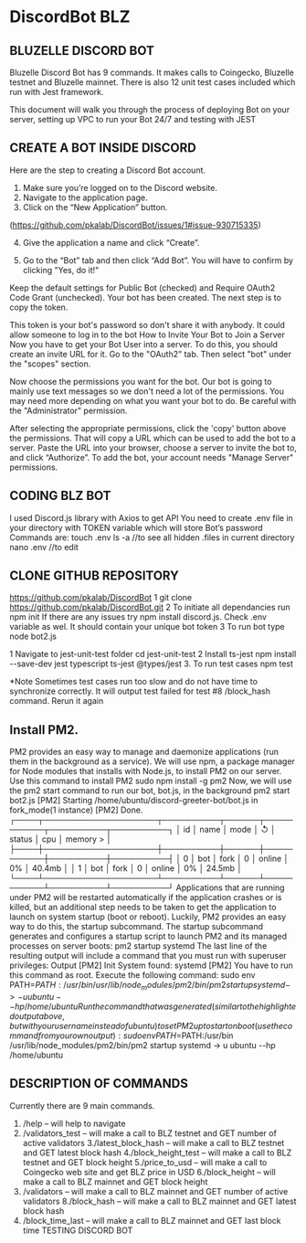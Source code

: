 # DiscordBot BLZ
## BLUZELLE DISCORD BOT

Bluzelle Discord Bot has 9 commands. It makes calls to Coingecko, Bluzelle testnet and Bluzelle mainnet. There is also 12 unit test cases included which run with Jest framework. 

This document will walk you through the process of deploying Bot on your server, setting up VPC to run your Bot 24/7 and testing with JEST




## CREATE A BOT INSIDE DISCORD

Here are the step to creating a Discord Bot account.
1. Make sure you’re logged on to the Discord website.
2. Navigate to the application page.
3. Click on the “New Application” button.

(https://github.com/pkalab/DiscordBot/issues/1#issue-930715335)


4. Give the application a name and click “Create”.

5. Go to the “Bot” tab and then click “Add Bot”. You will have to confirm by clicking "Yes, do it!"

Keep the default settings for Public Bot (checked) and Require OAuth2 Code Grant (unchecked).
Your bot has been created. The next step is to copy the token.

This token is your bot's password so don't share it with anybody. It could allow someone to log in to the bot
How to Invite Your Bot to Join a Server
Now you have to get your Bot User into a server. To do this, you should create an invite URL for it.
Go to the "OAuth2" tab. Then select "bot" under the "scopes" section.

Now choose the permissions you want for the bot. Our bot is going to mainly use text messages so we don't need a lot of the permissions. You may need more depending on what you want your bot to do. Be careful with the "Administrator" permission.

After selecting the appropriate permissions, click the 'copy' button above the permissions. That will copy a URL which can be used to add the bot to a server.
Paste the URL into your browser, choose a server to invite the bot to, and click “Authorize”.
To add the bot, your account needs "Manage Server" permissions.



## CODING BLZ BOT
I used Discord.js library with Axios to get API
You need to create .env file in your directory with TOKEN variable which will store Bot’s password 
Commands are:
touch .env
ls -a //to see all hidden .files in current directory
nano .env //to edit



## CLONE GITHUB REPOSITORY 
https://github.com/pkalab/DiscordBot
1 git clone https://github.com/pkalab/DiscordBot.git
2 To initiate all dependancies run npm init 
If there are any issues try npm install discord.js. 
Check .env variable as wel. It should contain your unique bot token
3 To run bot type node bot2.js


1 Navigate to jest-unit-test folder 
cd jest-unit-test
2 Install ts-jest
npm install --save-dev jest typescript ts-jest @types/jest
3. To run test cases
npm test


*Note
Sometimes test cases run too slow and do not have time to synchronize correctly. It will output test failed for test #8 /block_hash command. Rerun it again




## Install PM2.
PM2 provides an easy way to manage and daemonize applications (run them in the background as a service).
We will use npm, a package manager for Node modules that installs with Node.js, to install PM2 on our server. Use this command to install PM2
sudo npm install -g pm2
Now, we will use the pm2 start command to run our bot, bot.js, in the background
pm2 start bot2.js
[PM2] Starting /home/ubuntu/discord-greeter-bot/bot.js in fork_mode(1 instance)
[PM2] Done.
┌────┬────────────────────┬──────────┬──────┬───────────┬──────────┬──────────┐
│ id │ name │ mode │ ↺ │ status │ cpu │ memory > │
├────┼────────────────────┼──────────┼──────┼───────────┼──────────┼──────────┤
│ 0 │ bot │ fork │ 0 │ online │ 0% │ 40.4mb │
│ 1 │ bot │ fork │ 0 │ online │ 0% │ 24.5mb │
└────┴────────────────────┴──────────┴──────┴───────────┴──────────┴──────────┘
Applications that are running under PM2 will be restarted automatically if the application crashes or is killed, but an additional step needs to be taken to get the application to launch on system startup (boot or reboot). Luckily, PM2 provides an easy way to do this, the startup subcommand.
The startup subcommand generates and configures a startup script to launch PM2 and its managed processes on server boots:
pm2 startup systemd
The last line of the resulting output will include a command that you must run with superuser privileges:
Output
[PM2] Init System found: systemd
[PM2] You have to run this command as root. Execute the following command:
sudo env PATH=$PATH:/usr/bin /usr/lib/node_modules/pm2/bin/pm2 startup systemd -> -u ubuntu --hp /home/ubuntu
Run the command that was generated (similar to the highlighted output above, but with your username instead of ubuntu) to set PM2 up to start on boot (use the command from your own output):
sudo env PATH=$PATH:/usr/bin /usr/lib/node_modules/pm2/bin/pm2 startup systemd -> u ubuntu --hp /home/ubuntu




## DESCRIPTION OF COMMANDS

Currently there are 9 main commands.
													
1. /help – will help to navigate
2. /validators_test – will make a call to BLZ testnet and GET number of active validators
3./latest_block_hash – will make a call to BLZ testnet and GET latest block hash
4./block_height_test – will make a call to BLZ testnet and GET block height 
5./price_to_usd – will make a call to Coingecko web site and get BLZ price in USD
6./block_height – will make a call to BLZ mainnet and GET block height
7. /validators – will make a call to BLZ mainnet and GET number of active validators
8./block_hash – will make a call to BLZ mainnet and GET latest block hash
9. /block_time_last – will make a call to BLZ mainnet and GET last block time
TESTING DISCORD BOT
